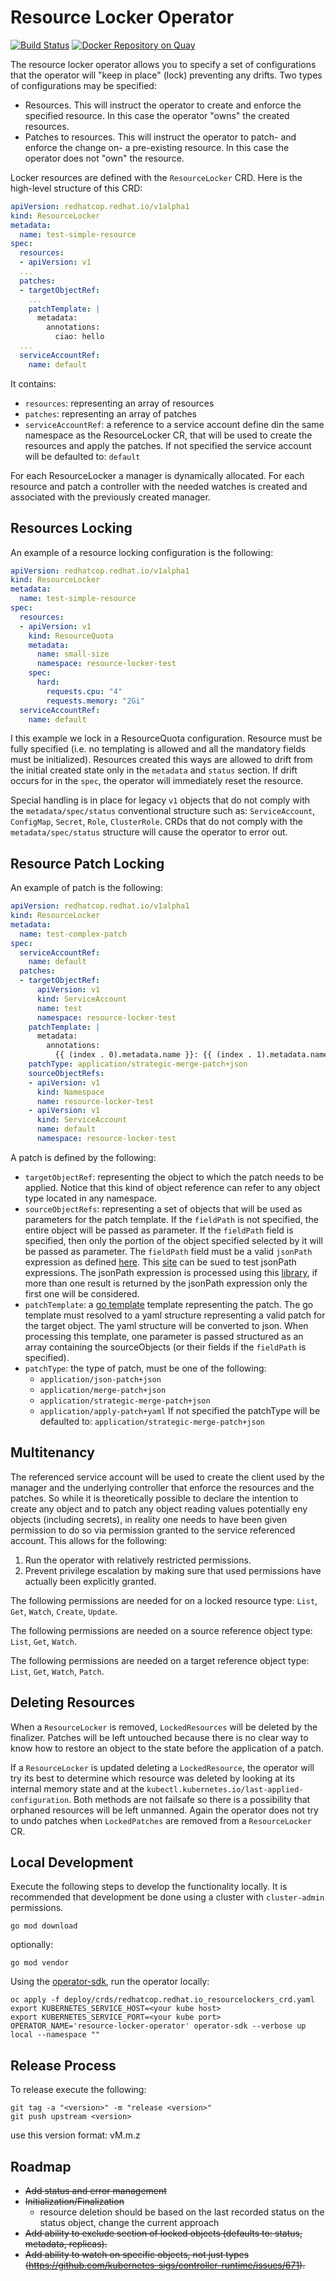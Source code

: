 # Resource Locker Operator

[![Build Status](https://travis-ci.org/redhat-cop/resource-locker-operator.svg?branch=master)](https://travis-ci.org/redhat-cop/resource-locker-operator) [![Docker Repository on Quay](https://quay.io/repository/redhat-cop/resource-locker-operator/status "Docker Repository on Quay")](https://quay.io/repository/redhat-cop/resource-locker-operator)

The resource locker operator allows you to specify a set of configurations that the operator will "keep in place" (lock) preventing any drifts.
Two types of configurations may be specified:

* Resources. This will instruct the operator to create and enforce the specified resource. In this case the operator "owns" the created resources.
* Patches to resources. This will instruct the operator to patch- and enforce the change on- a pre-existing resource. In this case the operator does not "own" the resource.

Locker resources are defined with the `ResourceLocker` CRD. Here is the high-level structure of this CRD:

```yaml
apiVersion: redhatcop.redhat.io/v1alpha1
kind: ResourceLocker
metadata:
  name: test-simple-resource
spec:
  resources:
  - apiVersion: v1
  ...
  patches:
  - targetObjectRef:
    ...
    patchTemplate: |
      metadata:
        annotations:
          ciao: hello
  ...
  serviceAccountRef:
    name: default
```

It contains:

* `resources`: representing an array of resources
* `patches`: representing an array of patches
* `serviceAccountRef`: a reference to a service account define din the same namespace as the ResourceLocker CR, that will be used to create the resources and apply the patches. If not specified the service account will be defaulted to: `default`

For each ResourceLocker a manager is dynamically allocated. For each resource and patch a controller with the needed watches is created and associated with the previously created manager.

## Resources Locking

An example of a resource locking configuration is the following:

```yaml
apiVersion: redhatcop.redhat.io/v1alpha1
kind: ResourceLocker
metadata:
  name: test-simple-resource
spec:
  resources:
  - apiVersion: v1
    kind: ResourceQuota
    metadata:
      name: small-size
      namespace: resource-locker-test
    spec:
      hard:
        requests.cpu: "4"
        requests.memory: "2Gi"
  serviceAccountRef:
    name: default
```

I this example we lock in a ResourceQuota configuration. Resource must be fully specified (i.e. no templating is allowed and all the mandatory fields must be initialized).
Resources created this ways are allowed to drift from the initial created state only in the `metadata` and `status` section. If drift occurs for in the `spec`, the operator will immediately reset the resource.

Special handling is in place for legacy `v1` objects that do not comply with the `metadata/spec/status` conventional structure such as: `ServiceAccount`, `ConfigMap`, `Secret`, `Role`, `ClusterRole`. CRDs that do not comply with the `metadata/spec/status` structure will cause the operator to error out.

## Resource Patch Locking

An example of patch is the following:

```yaml
apiVersion: redhatcop.redhat.io/v1alpha1
kind: ResourceLocker
metadata:
  name: test-complex-patch
spec:
  serviceAccountRef:
    name: default
  patches:
  - targetObjectRef:
      apiVersion: v1
      kind: ServiceAccount
      name: test
      namespace: resource-locker-test
    patchTemplate: |
      metadata:
        annotations:
          {{ (index . 0).metadata.name }}: {{ (index . 1).metadata.name }}
    patchType: application/strategic-merge-patch+json
    sourceObjectRefs:
    - apiVersion: v1
      kind: Namespace
      name: resource-locker-test
    - apiVersion: v1
      kind: ServiceAccount
      name: default
      namespace: resource-locker-test
```

A patch is defined by the following:

* `targetObjectRef`: representing the object to which the patch needs to be applied. Notice that this kind of object reference can refer to any object type located in any namespace.
* `sourceObjectRefs`: representing a set of objects that will be used as parameters for the patch template. If the `fieldPath` is not specified, the entire object will be passed as parameter. If the `fieldPath` field is specified, then only the portion of the object specified selected by it will be passed as parameter. The `fieldPath` field must be a valid `jsonPath` expression as defined [here](https://goessner.net/articles/JsonPath/index.html#e2). This [site](https://jsonpath.com/) can be sued to test jsonPath expressions. The jsonPath expression is processed using this [library](https://godoc.org/k8s.io/client-go/util/jsonpath), if more than one result is returned by the jsonPath expression only the first one will be considered.
* `patchTemplate`: a [go template](https://golang.org/pkg/text/template/) template representing the patch. The go template must resolved to a yaml structure representing a valid patch for the target object. The yaml structure will be converted to json. When processing this template, one parameter is passed structured as an array containing the sourceObjects (or their fields if the `fieldPath` is specified).
* `patchType`: the type of patch, must be one of the following:
  * `application/json-patch+json`
  * `application/merge-patch+json`
  * `application/strategic-merge-patch+json`
  * `application/apply-patch+yaml`
  If not specified the patchType will be defaulted to: `application/strategic-merge-patch+json`

## Multitenancy

The referenced service account will be used to create the client used by the manager and the underlying controller that enforce the resources and the patches. So while it is theoretically possible to declare the intention to create any object and to patch any object reading values potentially eny objects (including secrets), in reality one needs to have been given permission to do so via permission granted to the service referenced account.
This allows for the following:

1. Run the operator with relatively restricted permissions.
2. Prevent privilege escalation by making sure that used permissions have actually been explicitly granted.

The following permissions are needed for on a locked resource type: `List`, `Get`, `Watch`, `Create`, `Update`.

The following permissions are needed on a source reference object type: `List`, `Get`, `Watch`.

The following permissions are needed on a target reference object type: `List`, `Get`, `Watch`, `Patch`.

## Deleting Resources

When a `ResourceLocker` is removed, `LockedResources` will be deleted by the finalizer. Patches will be left untouched because there is no clear way to know how to restore an object to the state before the application of a patch.

If a `ResourceLocker` is updated deleting a `LockedResource`, the operator will try its best to determine which resource was deleted by looking at its internal memory state and at the `kubectl.kubernetes.io/last-applied-configuration`. Both methods are not failsafe so there is a possibility that orphaned resources will be left unmanned. Again the operator does not try to undo patches when `LockedPatches` are removed from a `ResourceLocker` CR.

## Local Development

Execute the following steps to develop the functionality locally. It is recommended that development be done using a cluster with `cluster-admin` permissions.

```shell
go mod download
```

optionally:

```shell
go mod vendor
```

Using the [operator-sdk](https://github.com/operator-framework/operator-sdk), run the operator locally:

```shell
oc apply -f deploy/crds/redhatcop.redhat.io_resourcelockers_crd.yaml
export KUBERNETES_SERVICE_HOST=<your kube host>
export KUBERNETES_SERVICE_PORT=<your kube port>
OPERATOR_NAME='resource-locker-operator' operator-sdk --verbose up local --namespace ""
```

## Release Process

To release execute the following:

```shell
git tag -a "<version>" -m "release <version>"
git push upstream <version>
```

use this version format: vM.m.z

## Roadmap

* <s>Add status and error management</s>
* <s>Initialization/Finalization</s>
  * resource deletion should be based on the last recorded status on the status object, change the current approach
* <s>Add ability to exclude section of locked objects (defaults to: status, metadata, replicas).<s>
* Add ability to watch on specific objects, not just types (https://github.com/kubernetes-sigs/controller-runtime/issues/671).  

